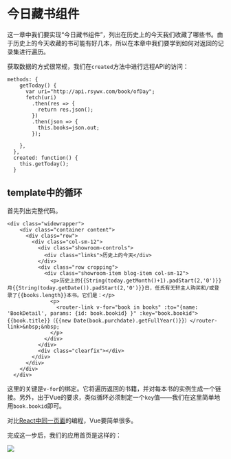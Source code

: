 # 今日藏书组件

这一章中我们要实现“今日藏书组件”，列出在历史上的今天我们收藏了哪些书。由于历史上的今天收藏的书可能有好几本，所以在本章中我们要学到如何对返回的记录集进行遍历。

获取数据的方式很常规，我们在`created`方法中进行远程API的访问：

```
methods: {
    getToday() {
      var uri="http://api.rsywx.com/book/ofDay";
      fetch(uri)
        .then(res => {
          return res.json();
        })
        .then(json => {
          this.books=json.out;
        });

    },
  },
  created: function() {
    this.getToday();
  }
```

## template中的循环

首先列出完整代码。

```
<div class="widewrapper">
    <div class="container content">
      <div class="row">
        <div class="col-sm-12">
          <div class="showroom-controls">
            <div class="links">历史上的今天</div>
          </div>
          <div class="row cropping">
            <div class="showroom-item blog-item col-sm-12">
              <p>历史上的{{String(today.getMonth()+1).padStart(2,'0')}}月{{String(today.getDate()).padStart(2,'0')}}日，任氏有无轩主人购买和/或登录了{{books.length}}本书。它们是：</p>
              <p>
                <router-link v-for="book in books" :to="{name: 'BookDetail', params: {id: book.bookid} }" :key="book.bookid">{{book.title}}（{{new Date(book.purchdate).getFullYear()}}）</router-link>&nbsp;&nbsp;
              </p>
            </div>
          </div>
          <div class="clearfix"></div>
        </div>
      </div>
    </div>
  </div>
```

这里的关键是`v-for`的绑定。它将遍历返回的书籍，并对每本书的实例生成一个链接。另外，出于Vue的要求，类似循环必须制定一个`key`值——我们在这里简单地用`book.bookid`即可。

对比[React中同一页面](https://rsywx.gitbook.io/react/jin-ri-cang-shu-zu-jian)的编程，Vue要简单很多。

完成这一步后，我们的应用首页是这样的：

![](http://rsywx.com/lib/exe/fetch.php/vue:07-01.png)

